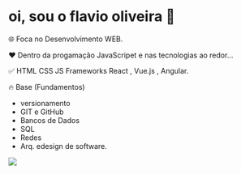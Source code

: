 # oi, sou o flavio oliveira 🚀
🌐 Foca no Desenvolvimento WEB.

❤️ Dentro da progamação JavaScripet e nas tecnologias ao redor...

✅ HTML CSS JS Frameworks React , Vue.js , Angular.

🔥 Base (Fundamentos) 
* versionamento
* GIT e GitHub
* Bancos de Dados
* SQL
* Redes
* Arq. edesign de software.

<div>
   <a href-"https://beacons.ai/galileuflavio">
   <img heigt="180cm" src="https://github-readme.stats.vercel.app/api?username=galileuflavioshow_icons=trum&theme=dracula&include_all_commits=true&count_private=truer_/>
   <img heigt="180cm" src="https://github-readme.stats.vercel.app/apl/top-langs/?username=glileuflavioyout=compact&langs_count+168themg=dracula"_/>
 </div>              
